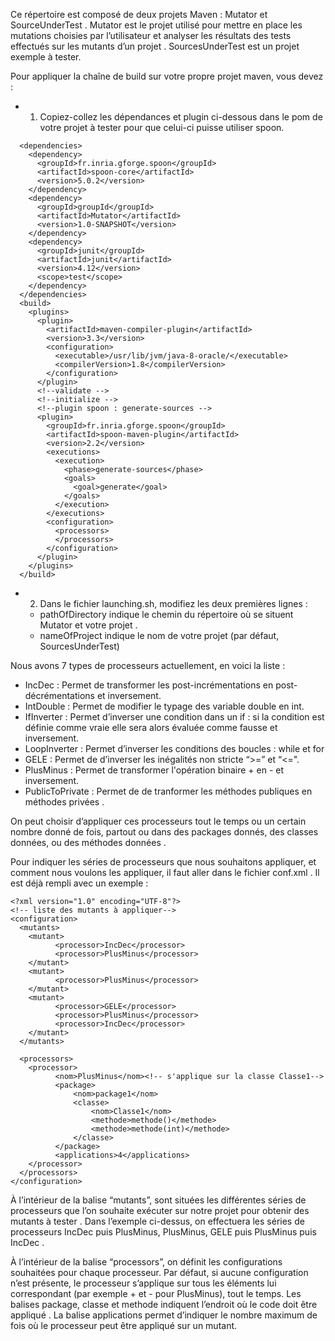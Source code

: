 Ce répertoire est composé de deux projets Maven : Mutator et SourceUnderTest .
Mutator est le projet utilisé pour mettre en place les mutations choisies par l’utilisateur et analyser les résultats des tests effectués sur les mutants d’un projet  .
SourcesUnderTest est un projet exemple à tester.

Pour appliquer la chaîne de build sur votre propre projet maven, vous devez :

* 1) Copiez-collez les dépendances et plugin ci-dessous dans le pom de votre projet à tester pour que celui-ci puisse utiliser spoon.
```
  <dependencies>
    <dependency>
      <groupId>fr.inria.gforge.spoon</groupId>
      <artifactId>spoon-core</artifactId>
      <version>5.0.2</version>
    </dependency>
    <dependency>
      <groupId>groupId</groupId>
      <artifactId>Mutator</artifactId>
      <version>1.0-SNAPSHOT</version>
    </dependency>
    <dependency>
      <groupId>junit</groupId>
      <artifactId>junit</artifactId>
      <version>4.12</version>
      <scope>test</scope>
    </dependency>
  </dependencies>
  <build>
    <plugins>
      <plugin>
        <artifactId>maven-compiler-plugin</artifactId>
        <version>3.3</version>
        <configuration>
          <executable>/usr/lib/jvm/java-8-oracle/</executable>
          <compilerVersion>1.8</compilerVersion>
        </configuration>
      </plugin>
      <!--validate -->
      <!--initialize -->
      <!--plugin spoon : generate-sources -->
      <plugin>
        <groupId>fr.inria.gforge.spoon</groupId>
        <artifactId>spoon-maven-plugin</artifactId>
        <version>2.2</version>
        <executions>
          <execution>
            <phase>generate-sources</phase>
            <goals>
              <goal>generate</goal>
            </goals>
          </execution>
        </executions>
        <configuration>
          <processors>
          </processors>
        </configuration>
      </plugin>
    </plugins>
  </build>
  ```
* 2) Dans le fichier launching.sh, modifiez les deux premières lignes : 
   * pathOfDirectory indique le chemin du répertoire où se situent Mutator et votre projet . 
   * nameOfProject indique le nom de votre projet (par défaut, SourcesUnderTest)

Nous avons 7 types de processeurs actuellement, en voici la liste :
* IncDec : Permet de transformer les post-incrémentations en post-décrémentations et inversement.
* IntDouble : Permet de modifier le typage des variable double en int.
* IfInverter : Permet d’inverser une condition dans un if : si la condition est définie comme vraie elle sera alors évaluée comme fausse et inversement.
* LoopInverter : Permet d’inverser les conditions des boucles : while et for
* GELE : Permet de d’inverser les inégalités non stricte “>=” et “<=".
* PlusMinus : Permet de transformer l'opération binaire + en - et inversement. 
* PublicToPrivate : Permet de de tranformer les méthodes publiques en méthodes privées .

On peut choisir d’appliquer ces processeurs tout le temps ou un certain nombre donné de fois, partout ou dans des packages donnés, des classes données, ou des méthodes données .

Pour indiquer les séries de processeurs que nous souhaitons appliquer, et comment nous voulons les appliquer, il faut aller dans le fichier conf.xml . Il est déjà rempli avec un exemple :
```
<?xml version="1.0" encoding="UTF-8"?>
<!-- liste des mutants à appliquer-->
<configuration>
  <mutants>
    <mutant>
          <processor>IncDec</processor>
          <processor>PlusMinus</processor>
    </mutant>
    <mutant>
          <processor>PlusMinus</processor>
    </mutant>
    <mutant>
          <processor>GELE</processor>
          <processor>PlusMinus</processor>
          <processor>IncDec</processor>
    </mutant>
  </mutants>

  <processors>
    <processor>
          <nom>PlusMinus</nom><!-- s'applique sur la classe Classe1-->
          <package>
              <nom>package1</nom>
              <classe>
                  <nom>Classe1</nom>
                  <methode>methode()</methode>
                  <methode>methode(int)</methode>
              </classe>
          </package>
          <applications>4</applications>
    </processor>
  </processors>
</configuration>
```
À l’intérieur de la balise “mutants”, sont situées les différentes séries de processeurs que l’on souhaite exécuter sur notre projet pour obtenir des mutants à tester . Dans l’exemple ci-dessus, on effectuera les séries de processeurs IncDec puis PlusMinus, PlusMinus, GELE puis PlusMinus puis IncDec .

À  l’intérieur de la balise “processors”, on définit les configurations souhaitées pour chaque processeur. Par défaut, si aucune  configuration n’est présente, le processeur s’applique sur tous les éléments lui correspondant (par exemple + et - pour PlusMinus), tout le temps.
Les balises package, classe et methode indiquent l’endroit où le code doit être appliqué . La balise applications permet d’indiquer le nombre maximum de fois où le processeur peut être appliqué sur un mutant.
